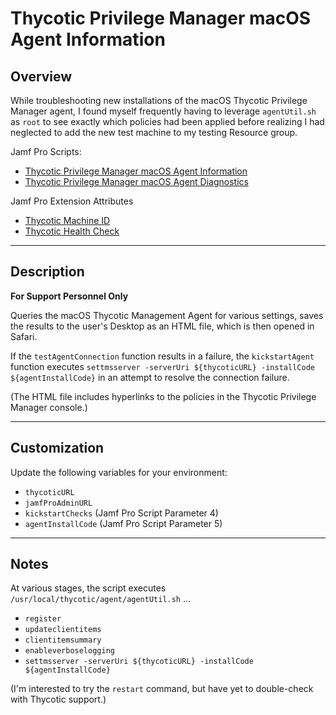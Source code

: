 # Thycotic Privilege Manager macOS Agent Information
## Overview
While troubleshooting new installations of the macOS Thycotic Privilege Manager agent, I found myself frequently having to leverage `agentUtil.sh` as `root` to see exactly which policies had been applied before realizing I had neglected to add the new test machine to my testing Resource group.

Jamf Pro Scripts:
* [Thycotic Privilege Manager macOS Agent Information](Thycotic%20Privilege%20Manager%20macOS%20Agent%20Information.bash)
* [Thycotic Privilege Manager macOS Agent Diagnostics](Thycotic%20Privilege%20Manager%20macOS%20Agent%20Diagnostics.bash)

Jamf Pro Extension Attributes
* [Thycotic Machine ID](Thycotic%20Machine%20ID.sh)
* [Thycotic Health Check](Thycotic%20Health%20Check.sh)


---

## Description
**For Support Personnel Only**

Queries the macOS Thycotic Management Agent for various settings, saves the results to the user's Desktop as an HTML file, which is then opened in Safari.

If the `testAgentConnection` function results in a failure, the `kickstartAgent` function executes `settmsserver -serverUri ${thycoticURL} -installCode ${agentInstallCode}` in an attempt to resolve the connection failure.

(The HTML file includes hyperlinks to the policies in the Thycotic Privilege Manager console.)

---

## Customization
Update the following variables for your environment:
* `thycoticURL`
* `jamfProAdminURL`
* `kickstartChecks` (Jamf Pro Script Parameter 4)
* `agentInstallCode` (Jamf Pro Script Parameter 5)

---
## Notes
At various stages, the script executes `/usr/local/thycotic/agent/agentUtil.sh` …
* `register`
*  `updateclientitems`
* `clientitemsummary`
* `enableverboselogging`
* `settmsserver -serverUri ${thycoticURL} -installCode ${agentInstallCode}`

(I'm interested to try the `restart` command, but have yet to double-check with Thycotic support.)
